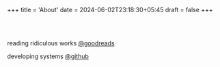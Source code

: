 +++
title = 'About'
date = 2024-06-02T23:18:30+05:45
draft = false
+++

<br>
<br>

reading ridiculous works [@goodreads](https://goodreads.com/CroxxN)

developing systems [@github](https://github.com/CroxxN)

